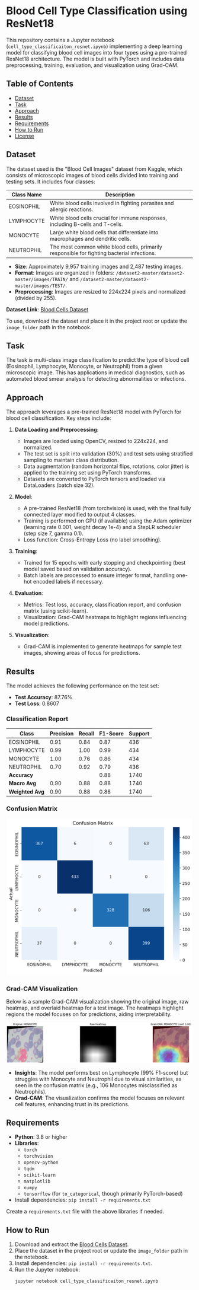 # Blood Cell Type Classification using ResNet18

This repository contains a Jupyter notebook (`cell_type_classificaiton_resnet.ipynb`) implementing a deep learning model for classifying blood cell images into four types using a pre-trained ResNet18 architecture. The model is built with PyTorch and includes data preprocessing, training, evaluation, and visualization using Grad-CAM.

## Table of Contents

- [Dataset](#dataset)
- [Task](#task)
- [Approach](#approach)
- [Results](#results)
- [Requirements](#requirements)
- [How to Run](#how-to-run)
- [License](#license)

## Dataset

The dataset used is the "Blood Cell Images" dataset from Kaggle, which consists of microscopic images of blood cells divided into training and testing sets. It includes four classes:

| Class Name   | Description                                                                 |
|--------------|-----------------------------------------------------------------------------|
| EOSINOPHIL   | White blood cells involved in fighting parasites and allergic reactions.     |
| LYMPHOCYTE   | White blood cells crucial for immune responses, including B-cells and T-cells. |
| MONOCYTE     | Large white blood cells that differentiate into macrophages and dendritic cells. |
| NEUTROPHIL   | The most common white blood cells, primarily responsible for fighting bacterial infections. |

- **Size**: Approximately 9,957 training images and 2,487 testing images.
- **Format**: Images are organized in folders: `/dataset2-master/dataset2-master/images/TRAIN/` and `/dataset2-master/dataset2-master/images/TEST/`.
- **Preprocessing**: Images are resized to 224x224 pixels and normalized (divided by 255).

**Dataset Link**: [Blood Cells Dataset](https://www.kaggle.com/paultimothymooney/blood-cells)

To use, download the dataset and place it in the project root or update the `image_folder` path in the notebook.

## Task

The task is multi-class image classification to predict the type of blood cell (Eosinophil, Lymphocyte, Monocyte, or Neutrophil) from a given microscopic image. This has applications in medical diagnostics, such as automated blood smear analysis for detecting abnormalities or infections.

## Approach

The approach leverages a pre-trained ResNet18 model with PyTorch for blood cell classification. Key steps include:

1. **Data Loading and Preprocessing**:
   - Images are loaded using OpenCV, resized to 224x224, and normalized.
   - The test set is split into validation (30%) and test sets using stratified sampling to maintain class distribution.
   - Data augmentation (random horizontal flips, rotations, color jitter) is applied to the training set using PyTorch transforms.
   - Datasets are converted to PyTorch tensors and loaded via DataLoaders (batch size 32).

2. **Model**:
   - A pre-trained ResNet18 (from torchvision) is used, with the final fully connected layer modified to output 4 classes.
   - Training is performed on GPU (if available) using the Adam optimizer (learning rate 0.001, weight decay 1e-4) and a StepLR scheduler (step size 7, gamma 0.1).
   - Loss function: Cross-Entropy Loss (no label smoothing).

3. **Training**:
   - Trained for 15 epochs with early stopping and checkpointing (best model saved based on validation accuracy).
   - Batch labels are processed to ensure integer format, handling one-hot encoded labels if necessary.

4. **Evaluation**:
   - Metrics: Test loss, accuracy, classification report, and confusion matrix (using scikit-learn).
   - Visualization: Grad-CAM heatmaps to highlight regions influencing model predictions.

5. **Visualization**:
   - Grad-CAM is implemented to generate heatmaps for sample test images, showing areas of focus for predictions.

## Results

The model achieves the following performance on the test set:

- **Test Accuracy**: 87.76%
- **Test Loss**: 0.8607

### Classification Report
| Class       | Precision | Recall | F1-Score | Support |
|-------------|-----------|--------|----------|---------|
| EOSINOPHIL  | 0.91      | 0.84   | 0.87     | 436     |
| LYMPHOCYTE  | 0.99      | 1.00   | 0.99     | 434     |
| MONOCYTE    | 1.00      | 0.76   | 0.86     | 434     |
| NEUTROPHIL  | 0.70      | 0.92   | 0.79     | 436     |
| **Accuracy**|           |        | 0.88     | 1740    |
| **Macro Avg**| 0.90     | 0.88   | 0.88     | 1740    |
| **Weighted Avg** | 0.90  | 0.88   | 0.88     | 1740    |

### Confusion Matrix

![Grad-CAM Visualization](images/confusion_matrix.png)


### Grad-CAM Visualization
Below is a sample Grad-CAM visualization showing the original image, raw heatmap, and overlaid heatmap for a test image. The heatmaps highlight regions the model focuses on for predictions, aiding interpretability.

![Grad-CAM Visualization](images/gradcam_visualization.png)

- **Insights**: The model performs best on Lymphocyte (99% F1-score) but struggles with Monocyte and Neutrophil due to visual similarities, as seen in the confusion matrix (e.g., 106 Monocytes misclassified as Neutrophils).
- **Grad-CAM**: The visualization confirms the model focuses on relevant cell features, enhancing trust in its predictions.



## Requirements

- **Python**: 3.8 or higher
- **Libraries**:
  - `torch`
  - `torchvision`
  - `opencv-python`
  - `tqdm`
  - `scikit-learn`
  - `matplotlib`
  - `numpy`
  - `tensorflow` (for `to_categorical`, though primarily PyTorch-based)
- Install dependencies: `pip install -r requirements.txt`

Create a `requirements.txt` file with the above libraries if needed.

## How to Run

1. Download and extract the [Blood Cells Dataset](https://www.kaggle.com/paultimothymooney/blood-cells).
2. Place the dataset in the project root or update the `image_folder` path in the notebook.
3. Install dependencies: `pip install -r requirements.txt`.
4. Run the Jupyter notebook:
   ```bash
   jupyter notebook cell_type_classificaiton_resnet.ipynb
